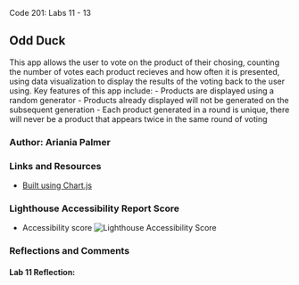 
Code 201: Labs 11 - 13

## Odd Duck
This app allows the user to vote on the product of their chosing, counting the number of votes each product recieves and how often it is presented, using data visualization to display the results of the voting back to the user using. Key features of this app include:
    - Products are displayed using a random generator
    - Products already displayed will not be generated on the subsequent generation
    - Each product generated in a round is unique, there will never be a product that appears twice in the same round of voting

### Author: Ariania Palmer

### Links and Resources

* [Built using Chart.js](https://www.chartjs.org/docs/latest/)

### Lighthouse Accessibility Report Score

* Accessibility score
![Lighthouse Accessibility Score]()

### Reflections and Comments

#### Lab 11 Reflection:
